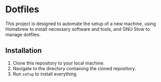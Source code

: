 # Dotfiles

This project is designed to automate the setup of a new machine, using Homebrew to install necessary software and tools, and GNU Stow to manage dotfiles.

## Installation

1. Clone this repository to your local machine.
2. Navigate to the directory containing the cloned repository.
3. Run `setup` to install everything
